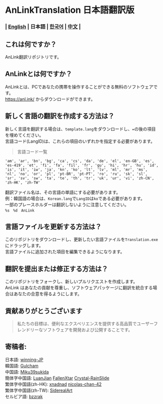 # AnLinkTranslation 日本語翻訳版
### | [English](README.md) | 日本語 | [한국어](README.ko.md) | [中文](README.zh.md) |


これは何ですか？
---
AnLink翻訳リポジトリです。


AnLinkとは何ですか？
---
AnLinkとは、PCであなたの携帯を操作することができる無料のソフトウェアです。   
https://anl.ink/ からダウンロードができます。


新しく言語の翻訳を作成する方法は？
---
新しく言語を翻訳する場合は、`template.lang`をダウンロードし、`=`の後の項目を埋めてください。   
言語コード(LangID)は、これらの項目のいずれかを指定する必要があります。
>言語コード一覧
```
'am', 'ar', 'bn', 'bg', 'ca', 'cs', 'da', 'de', 'el', 'en-GB', 'es', 'es-419', 'et', 'fi', 'fa', 'fil', 'fr', 'gu', 'hi', 'hr', 'hu', 'id', 'is', 'it', 'iw', 'ja', 'kn', 'ko', 'lt', 'lv', 'ml', 'mr', 'ms', 'nl', 'no', 'or', 'pl', 'pt-BR', 'pt-PT', 'ro', 'ru', 'sk', 'sl', 'sr', 'sv', 'sw', 'ta', 'te', 'th', 'tr', 'uk', 'ur', 'vi', 'zh-CN', 'zh-HK', 'zh-TW'
```
翻訳ファイル名は、その言語の単語にする必要があります。    
例：韓国語の場合は、`Korean.lang`で`LangID`は`ko`である必要があります。   
一部のプレースホルダーは翻訳しないように注意してください。   
`%s　%d　AnLink`


言語ファイルを更新する方法は？
---
このリポジトリをダウンロードし、更新したい言語ファイルを`Translation.exe`にドラッグします。   
言語ファイルに追加された項目を編集できるようになります。   


翻訳を提出または修正する方法は？
---
このリポジトリをフォークし、新しいプルリクエストを作成します。    
AnLink はあなたの貢献を尊重し、ソフトウェアパッケージに翻訳を統合する場合はあなたの合意を得るようにします。


貢献ありがとうございます
---
>私たちの目標は、便利なエクスペリエンスを提供する高品質でユーザーフレンドリーなソフトウェアを開発および公開することです。


寄稿者:
---
日本語: [winning-JP](https://github.com/winning-JP)  
韓国語: [Gulcham](https://twitter.com/Guruchandayo)   
中国語: [Miku39sukida](https://github.com/Miku39sukida)   
簡体字中国語: [LuanJian](https://github.com/LuanJian) [FallenXtar](https://github.com/FallenXtar) [Crystal-RainSlide](https://github.com/Crystal-RainSlide)  
繁体字中国語(zh-HK): [xnadnad](https://github.com/xnadnad) [nicolas-chan-42](https://github.com/nicolas-chan-42)  
繁体字中国語(zh-TW): [SiderealArt](https://github.com/SiderealArt)  
セルビア語: [bzzrak](https://github.com/bzzrak)
